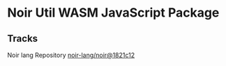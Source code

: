 # Noir Util WASM JavaScript Package

## Tracks

Noir lang Repository [noir-lang/noir@1821c12](https://github.com/noir-lang/noir/tree/1821c12314686863bdc1bf1eadfd6c67d234cb92)

